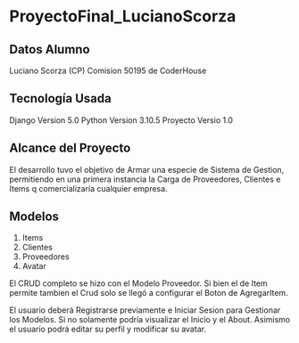 # ProyectoFinal_LucianoScorza
## Datos Alumno
Luciano Scorza (CP)
Comision 50195 de CoderHouse



## Tecnología Usada
Django Version 5.0
Python Version 3.10.5
Proyecto Versio 1.0

## Alcance del Proyecto

El desarrollo tuvo el objetivo de Armar una especie de Sistema de Gestion, permitiendo en una primera instancia la Carga de Proveedores, Clientes e Items q comercializaría cualquier empresa.

## Modelos

1. Items
2. Clientes
3. Proveedores
4. Avatar

El CRUD completo se hizo con el Modelo Proveedor. Si bien el de Item permite tambien el Crud solo se llegó a configurar el Boton de AgregarItem.

El usuario deberá Registrarse previamente e Iniciar Sesion para Gestionar los Modelos. Si no solamente podría visualizar el Inicio y el About.
Asimismo el usuario podrá editar su perfil y modificar su avatar.




